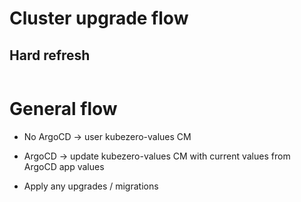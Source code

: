 # Cluster upgrade flow

## Hard refresh
```kubectl annotate app/kubezero -n argocd argocd.argoproj.io/refresh="hard"
```

# General flow

- No ArgoCD -> user kubezero-values CM
- ArgoCD -> update kubezero-values CM with current values from ArgoCD app values

- Apply any upgrades / migrations
